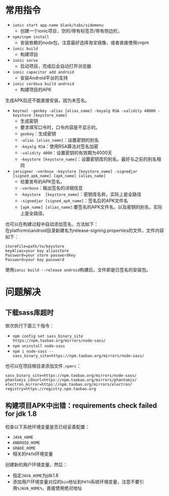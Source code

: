 # 常用指令

* `ionic start app-name blank/tabs/sidemenu`
	* 创建一个ionic项目，空的/带有标签页/带有侧边栏。
* `npm/cnpm install`
	* 安装依赖的node包，注意最好选择淘宝镜像，或者直接使用cnpm
* `ionic build`
	* 构建项目
* `ionic serve`
	* 启动项目，完成后会自动打开浏览器
* `ionic capacitor add android`
	* 安装Android平台的支持
* `ionic cordova build android`
	* 构建项目的APK

生成APK后还不能直接安装，因为未签名。

* `keytool -genkey -alias [alias_name] -keyalg RSA -validity 40000 -keystore [keystore_name]`
	* 生成密钥
	* 要求填写口令时，口令内容是不显示的。
	* `genkey`：生成密钥
	* `-alias [alias_name]`：设置密钥的别名
	* `-keyalg RSA`：使用RSA算法对签名加密
	* `-validity 4000`：设置密钥的有效期为4000天
	* `-keystore [keystore_name]`：设置密钥库的别名，最好与之前的别名相同
* `jarsigner -verbose -keystore [keystore_name] -signedjar [signed_apk_name] [apk_name] [alias_name]`
	* 给要发布的APK签名。
	* `-verbose`：输出签名的详细信息
	* `-keystore  [keystore_name]`：密钥库名称，实际上是全路径
	* `-signedjar [signed_apk_name]`：签名后的APK文件名
	* `[apk_name] [alias_name]`:要签名的APK文件名，以及密钥的别名，实际上是全路径。

也可以在构建过程中自动添加签名，方法如下：  
在platforms\android目录新建名为release-signing.properties的文件，文件内容如下：

```
storeFile=path/to/keystore
keyAlias=your key aliasstore
Password=your store passwordkey
Password=your key password
```

使用`ionic build --release android`构建后，文件即是已签名的安装包。

# 问题解决

## 下载sass库超时

依次执行下面三个指令：
	
* `npm config set sass_binary_site https://npm.taobao.org/mirrors/node-sass/`
* `npm uninstall node-sass`
* `npm i node-sass --sass_binary_site=https://npm.taobao.org/mirrors/node-sass/`

也可以在项目根目录添加文件`.npmrc`：

```
sass_binary_site=https://npm.taobao.org/mirrors/node-sass/
phantomjs_cdnurl=https://npm.taobao.org/mirrors/phantomjs/
electron_mirror=https://npm.taobao.org/mirrors/electron/
registry=https://registry.npm.taobao.org
```

## 构建项目APK中出错：requirements check failed for jdk 1.8

检查以下系统环境变量是否已经妥善配置：

* `JAVA_HOME`
* `ANDROID_HOME`
* `GRADE_HOME`
* 相关的`PATH`环境变量

创建新的用户环境变量，然后：

* 指定`JAVA_HOME`为jdk1.8
* 添加用户环境变量对应的`bin`地址到`PATH`系统环境变量，注意不要引用`%JAVA_HOME%`，直接使用绝对地址
